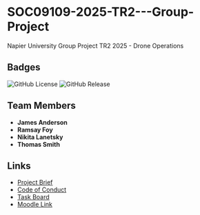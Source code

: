 # SOC09109-2025-TR2---Group-Project
Napier University Group Project TR2 2025 - Drone Operations

## Badges
![GitHub License](https://img.shields.io/github/license/NikitaEdin/https%3A%2F%2Fgithub.com%2FNikitaEdin%2FSOC09109-2025-TR2-Group-Project)
![GitHub Release](https://img.shields.io/github/v/release/NikitaEdin/https%3A%2F%2Fgithub.com%2FNikitaEdin%2FSOC09109-2025-TR2-Group-Project?include_prereleases)

## Team Members
- **James Anderson**
- **Ramsay Foy**
- **Nikita Lanetsky**
- **Thomas Smith**

## Links
- [Project Brief](https://projex.napier.ac.uk/project/409)
- [Code of Conduct](./CODE_OF_CONDUCT.md)
- [Task Board](https://zube.io/napier-366/drone-operations/w/workspace-1/kanban)
- [Moodle Link](https://moodle.napier.ac.uk/course/view.php?id=49743)
